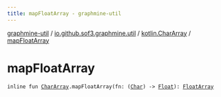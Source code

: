 ```yaml
---
title: mapFloatArray - graphmine-util
---
```


[graphmine-util](../../index.html) / [io.github.sof3.graphmine.util](../index.html) / [kotlin.CharArray](index.html) / [mapFloatArray](./map-float-array.html)

# mapFloatArray

`inline fun `[`CharArray`](https://kotlinlang.org/api/latest/jvm/stdlib/kotlin/-char-array/index.html)`.mapFloatArray(fn: (`[`Char`](https://kotlinlang.org/api/latest/jvm/stdlib/kotlin/-char/index.html)`) -> `[`Float`](https://kotlinlang.org/api/latest/jvm/stdlib/kotlin/-float/index.html)`): `[`FloatArray`](https://kotlinlang.org/api/latest/jvm/stdlib/kotlin/-float-array/index.html)
